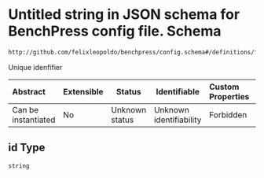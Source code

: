 # Untitled string in JSON schema for BenchPress config file. Schema

```txt
http://github.com/felixleopoldo/benchpress/config.schema#/definitions/fges/properties/id
```

Unique idenfifier


| Abstract            | Extensible | Status         | Identifiable            | Custom Properties | Additional Properties | Access Restrictions | Defined In                                                               |
| :------------------ | ---------- | -------------- | ----------------------- | :---------------- | --------------------- | ------------------- | ------------------------------------------------------------------------ |
| Can be instantiated | No         | Unknown status | Unknown identifiability | Forbidden         | Allowed               | none                | [config.schema.json\*](../out/config.schema.json "open original schema") |

## id Type

`string`
